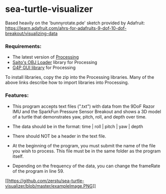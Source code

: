 # sea-turtle-visualizer
Based heavily on the 'bunnyrotate.pde' sketch provided by Adafruit: https://learn.adafruit.com/ahrs-for-adafruits-9-dof-10-dof-breakout/visualizing-data

### Requirements:
- The latest version of [Processing](https://processing.org/download/)
- [Saito's OBJ Loader](https://github.com/taseenb/OBJLoader) library for Processing
- [G4P GUI library](http://www.lagers.org.uk/g4p/) for Processing

To install libraries, copy the zip into the Processing libraries. Many of the above links describe how to import libraries into Processing.

### Features:
- This program accepts text files (".txt") with data from the 9DoF Razor IMU and the SparkFun Pressure Sensor Breakout and shows a 3D model of a turtle that demonstrates yaw, pitch, roll, and depth over time.

- The data should be in the format:
time | roll | pitch | yaw | depth

- There should NOT be a header in the text file.

- At the beginning of the program, you must submit the name of the file you wish to process. This file must be in the same folder as the program itself.

- Depending on the frequency of the data, you can change the frameRate of the program in line 59.

[[https://github.com/zerstu/sea-turtle-visualizer/blob/master/exampleImage.PNG]]
